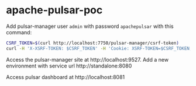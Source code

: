 # apache-pulsar-poc

Add pulsar-manager user `admin` with password `apachepulsar` with this command:

```bash
CSRF_TOKEN=$(curl http://localhost:7750/pulsar-manager/csrf-token)
curl -H 'X-XSRF-TOKEN: $CSRF_TOKEN' -H 'Cookie: XSRF-TOKEN=$CSRF_TOKEN;' -H "Content-Type: application/json" -X PUT http://localhost:7750/pulsar-manager/users/superuser -d '{"name": "admin", "password": "apachepulsar", "description": "test", "email": "username@test.org"}'
```

Access the pulsar-manager site at http://localhost:9527. Add a new environment with service url http://standalone:8080

Access pulsar dashboard at http://localhost:8081 
